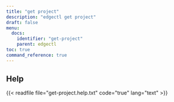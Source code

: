 ```yaml
---
title: "get project"
description: "edgectl get project"
draft: false
menu:
  docs:
    identifier: "get-project"
    parent: edgectl
toc: true
command_reference: true
---
```


## Help

{{< readfile file="get-project.help.txt" code="true" lang="text" >}}
